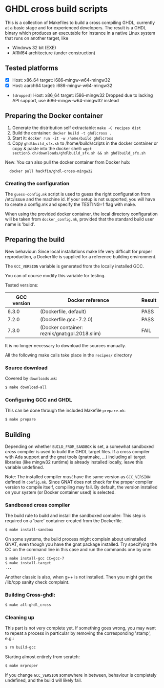 # GHDL cross build scripts

This is a collection of Makefiles to build a cross compiling GHDL, currently at a basic stage and for experienced developers.
The result is a GHDL binary which produces an executable for instance in a
native Linux system that runs on another target, like
  - Windows 32 bit (EXE)
  - ARM64 architecture (under construction)

## Tested platforms

  - [X] Host: x86\_64  target: i686-mingw-w64-mingw32
  - [X] Host: aarch64  target: i686-mingw-w64-mingw32
  - `[dropped]` Host: x86\_64  target: i586-mingw32
    Dropped due to lacking API support, use i686-mingw-w64-mingw32 instead
  
## Preparing the Docker container

  1. Generate the distribution self extractable: `make -C recipes dist`
  2. Build the container: `docker build -t ghdlcross .`
  3. Start it: `docker run -it -w /home/build ghdlcross`
  4. Copy `ghdlbuild_sfx.sh` to /home/build/scripts in the docker container
     or copy & paste into the docker shell:
     `wget section5.ch/downloads/ghdlbuild_sfx.sh && sh ghdlbuild_sfx.sh`

  New: You can also pull the docker container from Docker hub:

      docker pull hackfin/ghdl-cross-mingw32

### Creating the configuration

The `guess-config.mk` script is used to guess the right configuration
from /etc/issue and the machine id. If your setup is not supported, you
will have to create a config.mk and specify the TESTING=1 flag with make.

When using the provided docker container, the local directory configuration
will be taken from `docker_config.mk`, provided that the standard build
user name is 'build'.

## Preparing the build

New behaviour: Since local installations make life very difficult for
proper reproduction, a Dockerfile is supplied for a reference building
environment.

The `GCC_VERSION` variable is generated from the locally installed GCC.

You can of course modify this variable for testing.

Tested versions:

| GCC version | Docker reference                              | Result    |
| ----------- | --------------------------------------------- | --------- |
| 6.3.0       | (Dockerfile, default)                         | PASS      |
| 7.2.0       | (Dockerfile.gcc-7.2.0)                        | PASS      |
| 7.3.0       | (Docker container: reznik/gnat:gpl.2018.slim) | FAIL      |

It is no longer necessary to download the sources manually.

All the following make calls take place in the `recipes/` directory

### Source download

Covered by `downloads.mk`:

```sh
$ make download-all
```

### Configuring GCC and GHDL

This can be done through the included Makefile `prepare.mk`:
```sh
$ make prepare
```

## Building

Depending on whether `BUILD_FROM_SANDBOX` is set, a somewhat sandboxed *cross*
compiler is used to build the GHDL target files. If a cross compiler with Ada
support and the gnat tools (gnatmake, ...) including all target libraries
(like mingw32 runtime) is already installed locally, leave this variable
undefined.

Note: The installed compiler *must* have the same version as `GCC_VERSION`
defined in `config.mk`. Since GNAT does not check for the proper compiler
version to compile itself, compiling may fail. By default, the version
installed on your system (or Docker container used) is selected.

### Sandboxed cross compiler

The build rule to build and install the sandboxed compiler:
This step is required on a 'bare' container created from the Dockerfile.

```sh
$ make install-sandbox
```

On some systems, the build process might complain about uninstalled GNAT,
even though you have the gnat package installed. Try specifying the CC
on the command line in this case and run the commands one by one:

```sh
$ make install-gcc CC=gcc-7
$ make install-target
...
```

Another classic is also, when g++ is not installed. Then you might get
the /lib/cpp sanity check complaint.

### Building Cross-ghdl:

```sh
$ make all-ghdl_cross
```

### Cleaning up

This part is not very complete yet. If something goes wrong, you may want
to repeat a process in particular by removing the corresponding 'stamp',
e.g.:

```sh
$ rm build-gcc
```

Starting almost entirely from scratch:
```sh
$ make mrproper
```

If you change `GCC_VERSION` somewhere in between, behaviour is completely
undefined, and the build will likely fail.
